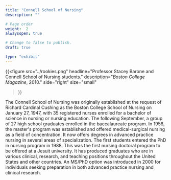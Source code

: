 ```yaml
---
title: "Connell School of Nursing"
description: ""

# Page order
weight:  2
alwaysopen: true

# Change to false to publish.
draft: true

type: "exhibit"
---
```


{{<figure src="../rookies.png"
           headline="Professor Stacey Barone and Connell School of Nursing students."
           description="*Boston College Magazine*, 2010."
           side="right"
           size="small"
>}}

The Connell School of Nursing was originally established at the request of Richard Cardinal Cushing as the Boston College School of Nursing on January 27, 1947, with 35 registered nurses enrolled for a bachelor of science in nursing or nursing education. The following September, a group of 27 high school graduates enrolled in the baccalaureate program.
In 1958, the master's program was established and offered medical-surgical nursing as a field of concentration. It now offers degrees in advanced practice nursing in several areas of specialization.  The first students entered the PhD in nursing program in 1988. This was the first nursing doctoral program to be offered at a Jesuit university. It has produced graduates who are in various clinical, research, and teaching positions throughout the United States and other countries. An MS/PhD option was introduced in 2000 for individuals seeking preparation in both advanced practice nursing and clinical research.
